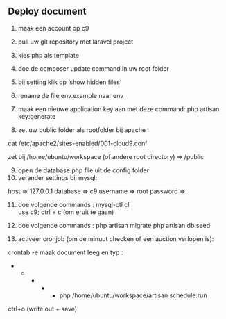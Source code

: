 ## Deploy document

1) maak een account op c9 
2) pull uw git repository met laravel project
3) kies php als template
4) doe de composer update command in uw root folder
5) bij setting klik op ‘show hidden files’
 
6) rename de file env.example naar env
7) maak een nieuwe application key aan met deze command: 
	php artisan key:generate
	
8) zet uw public folder als rootfolder bij apache :

cat /etc/apache2/sites-enabled/001-cloud9.conf

zet bij /home/ubuntu/workspace (of andere root directory)  => /public 
 
9) open de database.php file uit de config folder
10) verander settings bij mysql: 
 
host => 127.0.0.1
database => c9
username => root
password => 

11) doe volgende commands : 
mysql-ctl cli  
use c9;
ctrl + c (om eruit te gaan)

12) doe volgende commands :
php artisan migrate
php artisan db:seed


13) activeer cronjob (om de minuut checken of een auction verlopen is): 

crontab -e
maak document leeg en typ : 

* * * * * php /home/ubuntu/workspace/artisan schedule:run

ctrl+o (write out + save)


